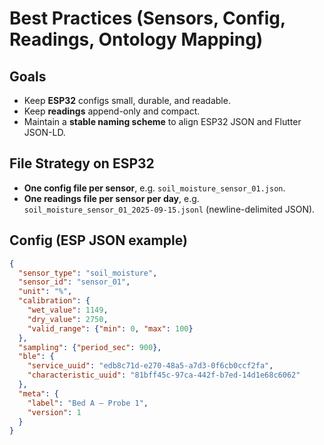 # Best Practices (Sensors, Config, Readings, Ontology Mapping)

## Goals
- Keep **ESP32** configs small, durable, and readable.
- Keep **readings** append-only and compact.
- Maintain a **stable naming scheme** to align ESP32 JSON and Flutter JSON-LD.

## File Strategy on ESP32
- **One config file per sensor**, e.g. `soil_moisture_sensor_01.json`.
- **One readings file per sensor per day**, e.g. `soil_moisture_sensor_01_2025-09-15.jsonl` (newline-delimited JSON).

## Config (ESP JSON example)
```json
{
  "sensor_type": "soil_moisture",
  "sensor_id": "sensor_01",
  "unit": "%",
  "calibration": {
    "wet_value": 1149,
    "dry_value": 2750,
    "valid_range": {"min": 0, "max": 100}
  },
  "sampling": {"period_sec": 900},
  "ble": {
    "service_uuid": "edb8c71d-e270-48a5-a7d3-0f6cb0ccf2fa",
    "characteristic_uuid": "81bff45c-97ca-442f-b7ed-14d1e68c6062"
  },
  "meta": {
    "label": "Bed A – Probe 1",
    "version": 1
  }
}
